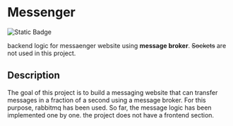 # Messenger
![Static Badge](https://img.shields.io/badge/Message%20broker-blue)

backend logic for messaenger website using **message broker**.
~~Sockets~~ are not used in this project.

## Description
The goal of this project is to build a messaging website that can transfer messages in a fraction of a second using a message broker.
For this purpose, rabbitmq has been used. So far, the message logic has been implemented one by one. the project does not have a frontend section.
